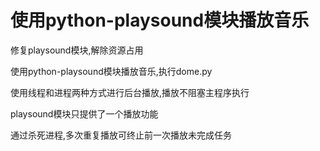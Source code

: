 # 使用python-playsound模块播放音乐


修复playsound模块,解除资源占用

使用python-playsound模块播放音乐,执行dome.py

使用线程和进程两种方式进行后台播放,播放不阻塞主程序执行

playsound模块只提供了一个播放功能

通过杀死进程,多次重复播放可终止前一次播放未完成任务
